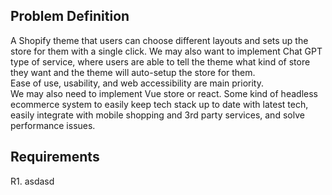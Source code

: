 ## Problem Definition

A Shopify theme that users can choose different layouts and sets up the store for them with a single click.
We may also want to implement Chat GPT type of service, where users are able to tell the theme what kind of store they want and the theme will auto-setup the store for them.
<br>
Ease of use, usability, and web accessibility are main priority.
<br>
We may also need to implement Vue store or react. Some kind of headless ecommerce system to easily keep tech stack up to date with latest tech, easily integrate with mobile shopping and 3rd party services, and solve performance issues.

## Requirements

R1. asdasd
